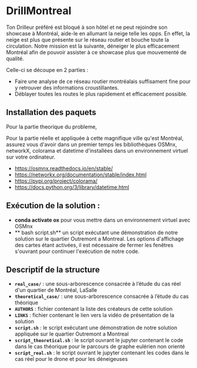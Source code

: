 # DrillMontreal
Ton Drilleur préféré est bloqué à son hôtel et ne peut rejoindre son showcase à Montréal, aide-le en allumant la neige telle les opps.
En effet, la neige est plus que présente sur le réseau routier et bouche toute la circulation. 
Notre mission est la suivante, déneiger le plus efficacement Montréal afin de pouvoir assister à ce showcase plus que mouvementé de qualité.

Celle-ci se découpe en 2 parties :
* Faire une analyse de ce réseau routier montréalais suffisament fine pour y retrouver des informations croustillantes.
* Déblayer toutes les routes le plus rapidement et efficacement possible.

## Installation des paquets

Pour la partie theorique du probleme, 

Pour la partie réelle et appliquée à cette magnifique ville qu'est Montréal, assurez vous d'avoir dans un premier temps les bibliothèques OSMnx, networkX, colorama et datetime d'installées dans un environnement virtuel sur votre ordinateur. 
* https://osmnx.readthedocs.io/en/stable/
* https://networkx.org/documentation/stable/index.html
* https://pypi.org/project/colorama/
* https://docs.python.org/3/library/datetime.html

## Exécution de la solution :
 
*  **conda activate ox** pour vous mettre dans un environnement virtuel avec OSMnx
*  ** bash script.sh** un script exécutant une démonstration de notre solution sur le quartier Outremont a Montreal. Les options d'affichage des cartes étant activées, il est nécessaire de fermer les fenêtres s'ouvrant pour continuer l'exécution de notre code.

## Descriptif de la structure

* **`real_case/`** : une sous-arborescence consacrée à l’étude du cas réel d'un quartier de Montréal, LaSalle
* **`theoretical_case/`** : une sous-arborescence consacrée à l’étude du cas théorique 
* **`AUTHORS`** : fichier contenant la liste des créateurs de cette solution
* **`LINKS`** : fichier contenant le lien vers la vidéo de présentation de la solution
* **`script.sh`** : le script exécutant une démonstration de notre solution appliquée sur le quartier Outremont a Montreal
* **`script_theoretical.sh`** : le script ouvrant le jupyter contenant le code dans le cas théorique pour le parcours de graphe eulérien non orienté
* **`script_real.sh`** : le script ouvrant le jupyter contenant les codes dans le cas réel pour le drone et pour les déneigeuses
